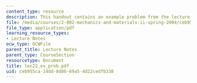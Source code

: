 ```yaml
---
content_type: resource
description: This handout contains an example problem from the lecture.
file: /media/courses/2-002-mechanics-and-materials-ii-spring-2004/ceb955ca14dd8d8669a54d22cedfb338_lec22_ex_prob.pdf
file_type: application/pdf
learning_resource_types:
- Lecture Notes
ocw_type: OCWFile
parent_title: Lecture Notes
parent_type: CourseSection
resourcetype: Document
title: lec22_ex_prob.pdf
uid: ceb955ca-14dd-8d86-69a5-4d22cedfb338
---
```

